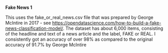 
<b>Fake News 1</b>

This uses the fake_or_real_news.csv file that was prepared by George McIntire in 2017 - see https://opendatascience.com/how-to-build-a-fake-news-classification-model/. The dataset has about 6,000 items, consisting of the headline and text of a news article and the label, FAKE or REAL.
I consistently got an accuracy of over 98% as compared to the original accuracy of  91.7% by George McIntire 
